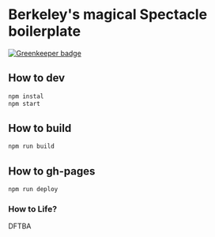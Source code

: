 # Berkeley's magical Spectacle boilerplate

[![Greenkeeper badge](https://badges.greenkeeper.io/BerkeleyTrue/intro-to-redux.svg)](https://greenkeeper.io/)

## How to dev

```bash
npm instal
npm start
```

## How to build

```bash
npm run build
```

## How to gh-pages

```
npm run deploy
```

### How to Life?

DFTBA
